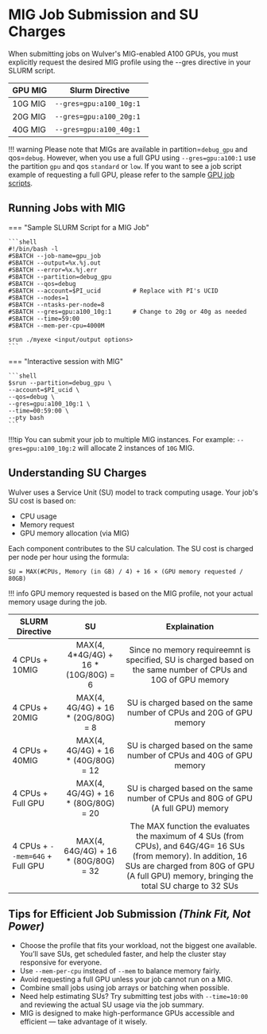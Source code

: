 # MIG Job Submission and SU Charges

When submitting jobs on Wulver's MIG-enabled A100 GPUs, you must explicitly request the desired MIG profile using the --gres directive in your SLURM script.

| GPU MIG |          Slurm Directive           | 
|---------|:----------------------------------:|
| 10G MIG |      `--gres=gpu:a100_10g:1 `      |
| 20G MIG |      `--gres=gpu:a100_20g:1 `      |
| 40G MIG |      `--gres=gpu:a100_40g:1 `      |


!!! warning
    Please note that MIGs are available in partition=`debug_gpu` and qos=`debug`. However, when you use a full GPU using `--gres=gpu:a100:1` use the partition `gpu` and qos `standard` or `low`. If you want to see a job script example of requesting a full GPU, please refer to the sample [GPU job scripts](../Software/slurm/slurm.md/#submitting-jobs-on-gpu-nodes).

## Running Jobs with MIG

=== "Sample SLURM Script for a MIG Job"

    ```shell
    #!/bin/bash -l
    #SBATCH --job-name=gpu_job
    #SBATCH --output=%x.%j.out
    #SBATCH --error=%x.%j.err
    #SBATCH --partition=debug_gpu
    #SBATCH --qos=debug
    #SBATCH --account=$PI_ucid         # Replace with PI's UCID
    #SBATCH --nodes=1
    #SBATCH --ntasks-per-node=8
    #SBATCH --gres=gpu:a100_10g:1      # Change to 20g or 40g as needed
    #SBATCH --time=59:00
    #SBATCH --mem-per-cpu=4000M
    
    srun ./myexe <input/output options>
    ```

=== "Interactive session with MIG"

    ```shell
    $srun --partition=debug_gpu \
    --account=$PI_ucid \
    --qos=debug \
    --gres=gpu:a100_10g:1 \
    --time=00:59:00 \
    --pty bash
    ```

!!!tip
    You can submit your job to multiple MIG instances. For example: `--gres=gpu:a100_10g:2` will allocate 2 instances of `10G` MIG.

## Understanding SU Charges

Wulver uses a Service Unit (SU) model to track computing usage. Your job's SU cost is based on:

- CPU usage
- Memory request
- GPU memory allocation (via MIG)

Each component contributes to the SU calculation. The SU cost is charged per node per hour using the formula:

```
SU = MAX(#CPUs, Memory (in GB) / 4) + 16 × (GPU memory requested / 80GB)
```

!!! info
    GPU memory requested is based on the MIG profile, not your actual memory usage during the job.


| SLURM Directive            |    SU     |      Explaination |
|---------------------|:---------:|:---------:|
| 4 CPUs + 10MIG     |  MAX(4, 4*4G/4G) + 16 * (10G/80G) = 6  |     Since no memory requireemnt is specified, SU is charged based on the same number of CPUs and 10G of GPU memory      |
| 4 CPUs + 20MIG      |  MAX(4, 4G/4G) + 16 * (20G/80G) = 8 |    SU is charged based on the same number of CPUs and 20G of GPU memory         |
| 4 CPUs + 40MIG     |  MAX(4, 4G/4G) + 16 * (40G/80G) = 12 |   SU is charged based on the same number of CPUs and 40G of GPU memory          |
| 4 CPUs + Full GPU      |  MAX(4, 4G/4G) + 16 * (80G/80G) = 20 |  SU is charged based on the same number of CPUs and 80G of GPU (A full GPU) memory            |
| 4 CPUs + `--mem=64G` + Full GPU      |  MAX(4, 64G/4G) + 16 * (80G/80G) = 32 |  The MAX function the evaluates the maximum of 4 SUs (from CPUs), and 64G/4G= 16 SUs (from memory). In addition, 16 SUs are charged from 80G of GPU (A full GPU) memory, bringing the total SU charge to 32 SUs  |


## Tips for Efficient Job Submission ***(Think Fit, Not Power)***

- Choose the profile that fits your workload, not the biggest one available. You’ll save SUs, get scheduled faster, and help the cluster stay responsive for everyone.
- Use `--mem-per-cpu` instead of `--mem` to balance memory fairly.
- Avoid requesting a full GPU unless your job cannot run on a MIG.
- Combine small jobs using job arrays or batching when possible.
- Need help estimating SUs? Try submitting test jobs with `--time=10:00` and reviewing the actual SU usage via the job summary.
- MIG is designed to make high-performance GPUs accessible and efficient — take advantage of it wisely.

